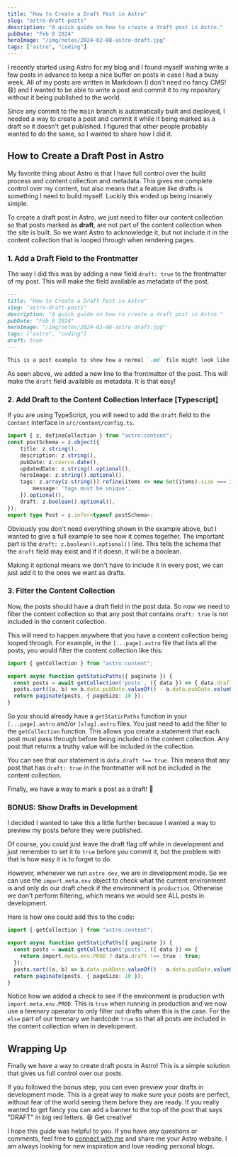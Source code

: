 ```yaml
---
title: "How to Create a Draft Post in Astro"
slug: "astro-draft-posts"
description: "A quick guide on how to create a draft post in Astro."
pubDate: "Feb 8 2024"
heroImage: "/img/notes/2024-02-08-astro-draft.jpg"
tags: ["astro", "coding"]
---
```


I recently started using Astro for my blog and I found myself wishing write a few posts in advance to keep a nice buffer
on posts in case I had a busy week. All of my posts are written in Markdown (I don't need no fancy CMS! 😄) and I wanted
to be able to write a post and commit it to my repository without it being published to the world.

Since any commit to the <kbd>main</kbd> branch is automatically built and deployed, I needed a way to create a post and commit it
while it being marked as a draft so it doesn't get published. I figured that other people probably wanted to do the 
same, so I wanted to share how I did it.

## How to Create a Draft Post in Astro

My favorite thing about Astro is that I have full control over the build process and content collection and metadata.
This gives me complete control over my content, but also means that a feature like drafts is something I need to build 
myself. Luckily this ended up being insanely simple.

To create a draft post in Astro, we just need to filter our content collection so that posts marked as **draft**, are 
not part of the content collection when the site is built. So we want Astro to acknowledge it, but not include it in the
content collection that is looped through when rendering pages.

### 1. Add a Draft Field to the Frontmatter

The way I did this was by adding a new field `draft: true` to the frontmatter of my post. This will make the field 
available as metadata of the post.

```md
---
title: "How to Create a Draft Post in Astro"
slug: "astro-draft-posts"
description: "A quick guide on how to create a draft post in Astro."
pubDate: "Feb 8 2024"
heroImage: "/img/notes/2024-02-08-astro-draft.jpg"
tags: ["astro", "coding"]
draft: true
---

This is a post example to show how a normal `.md` file might look like.
```

As seen above, we added a new line to the frontmatter of the post. This will make the `draft` field available as 
metadata. It is that easy!

### 2. Add Draft to the Content Collection Interface [Typescript]

If you are using TypeScript, you will need to add the `draft` field to the `Content` interface in `src/content/config.ts`.

```ts
import { z, defineCollection } from "astro:content";
const postSchema = z.object({
    title: z.string(),
    description: z.string(),
    pubDate: z.coerce.date(),
    updatedDate: z.string().optional(),
    heroImage: z.string().optional(),
    tags: z.array(z.string()).refine(items => new Set(items).size === items.length, {
        message: 'tags must be unique',
    }).optional(),
    draft: z.boolean().optional(),
});
export type Post = z.infer<typeof postSchema>;
```

Obviously you don't need everything shown in the example above, but I wanted to give a full example to see how it comes
together. The important part is the `draft: z.boolean().optional()` line. This tells the schema that the `draft` field 
may exist and if it doesn, it will be a boolean.

Making it optional means we don't have to include it in every post, we can just add it to the ones we want as drafts.

### 3. Filter the Content Collection

Now, the posts should have a draft field in the post data. So now we need to filter the content collection so that any
post that contains `draft: true` is not included in the content collection.

This will need to happen anywhere that you have a content collection being looped through. For example, in the 
`[...page].astro` file that lists all the posts, you would filter the content collection like this:

```ts
import { getCollection } from "astro:content";

export async function getStaticPaths({ paginate }) {
  const posts = await getCollection('posts', ({ data }) => { data.draft !== true });
  posts.sort((a, b) => b.data.pubDate.valueOf() - a.data.pubDate.valueOf());
  return paginate(posts, { pageSize: 10 });
}
```

So you should already have a `getStaticPaths` function in your `[...page].astro` and/or `[slug].astro` files. You just
need to add the filter to the `getCollection` function. This allows you create a statement that each post must pass 
through before being included in the content collection. Any post that returns a truthy value will be included in the
collection.

You can see that our statement is `data.draft !== true`. This means that any post that has `draft: true` in the 
frontmatter will not be included in the content collection. 

Finally, we have a way to mark a post as a draft! 🎉

### BONUS: Show Drafts in Development

I decided I wanted to take this a little further because I wanted a way to preview my posts before they were published.

Of course, you could just leave the draft flag off while in development and just remember to set it to `true` before 
you commit it, but the problem with that is how easy it is to forget to do.

However, whenever we run `astro dev`, we are in development mode. So we can use the `import.meta.env` object to check 
what the current environment is and only do our draft check if the environment is `production`. Otherwise we don't 
perform filtering, which means we would see ALL posts in development.

Here is how one could add this to the code:

```ts
import { getCollection } from "astro:content";

export async function getStaticPaths({ paginate }) {
  const posts = await getCollection('posts', ({ data }) => {
    return import.meta.env.PROD ? data.draft !== true : true;
  });
  posts.sort((a, b) => b.data.pubDate.valueOf() - a.data.pubDate.valueOf());
  return paginate(posts, { pageSize: 10 });
}
```

Notice how we added a check to see if the environment is production with `import.meta.env.PROD`. This is `true` when 
running in production and we now use a terenary operator to only filter out drafts when this is the case. For the `else`
part of our terenary we hardcode `true` so that all posts are included in the content collection when in development.

## Wrapping Up

Finally we have a way to create draft posts in Astro! This is a simple solution that gives us full control over our
posts.

If you followed the bonus step, you can even preview your drafts in development mode. This is a great way to make sure
your posts are perfect, without fear of the world seeing them before they are ready. If you really wanted to get fancy 
you can add a banner to the top of the post that says "DRAFT" in big red letters. 😄 Get creative!

I hope this guide was helpful to you. If you have any questions or comments, feel free to [connect with me](/connect) and
share me your Astro website. I am always looking for new inspiration and love reading personal blogs.
